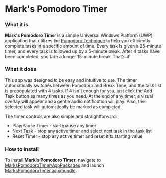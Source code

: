 # Mark's Pomodoro Timer

### What it is

**Mark's Pomodoro Timer** is a simple Universal Windows Platform (UWP) application that utilizes the [Pomodoro Technique](https://francescocirillo.com/pages/pomodoro-technique) to help you efficiently complete tasks in a specific amount of time. Every task is given a 25-minute timer, and every task is followed up by a 5-minute break. After 4 tasks have been completed, you take a longer 15-minute break. That's it!

### What it does

This app was designed to be easy and intuitive to use. The timer automatically switches between Pomodoro and Break Time, and the task list is prepopulated with 4 tasks. If 4 isn't enough for you, just click the Add Task button as many times as you need. At the end of any timer, a visual overlay will appear and a gentle audio notification will play. Also, the selected task will automatically be marked as completed. 

The timer controls are also simple and straightforward: 

 * Play/Pause Timer - start/pause any timer
 * Next Task - stop any active timer and select next task in the task list
 * Reset Timer - stop any active timer and reset it to starting value

### How to install

To install **Mark's Pomodoro Timer**, navigate to [MarksPomodoroTimer/AppPackages](https://github.com/Axeavius/marks-pomodoro-timer/tree/master/MarksPomodoroTimer/AppPackages) and launch [MarksPomodoroTimer.appxbundle](https://github.com/Axeavius/marks-pomodoro-timer/tree/master/MarksPomodoroTimer/AppPackages/MarksPomodoroTimer.appxbundle).

